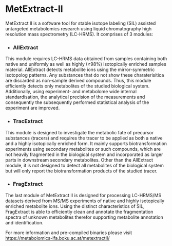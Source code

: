 # MetExtract-II

MetExtract II is a software tool for stable isotope labeling (SIL) assisted untargeted metabolomics research using liquid chromatography high resolution mass spectrometry (LC-HRMS). It comprises of 3 modules:

* ### AllExtract 
This module requires LC-HRMS data obtained from samples containing both native and uniformly as well as highly (≥98%) isotopically enriched samples material. AllExtract detects metabolite ions using the mirror-symmetric isotopolog patterns. Any substances that do not show these charaterisitica are discarded as non-sample derived compounds. Thus, this module efficiently detects only metabolites of the studied biological system. Additionally, using experiment- and metabolome wide internal standardisation, the analytical precision of the measurements and consequently the subsequently performed statistical analysis of the experiment are improved.

* ### TracExtract 
This module is designed to investigate the metabolic fate of precursor substances (tracers) and requires the tracer to be applied as both a native and a highly isotopically enriched form. It mainly supports biotransformation experiments using secondary metabolites or such compounds, which are not heavily fragmented in the biological system and incorporated as larger parts in downstream secondary metabolites. Other than the AllExtract module, it is not designed to detect all metabolites of the biological system but will only report the biotransformation products of the studied tracer.

* ### FragExtract 
The last module of MetExtract II is designed for processing LC-HRMS/MS datasets derived from MS/MS experiments of native and highly isotopically enriched metabolite ions. Using the distinct characteristics of SIL, FragExtract is able to efficiently clean and annotate the fragmentation spectra of unknown metabolites therefor supporting metabolite annotation and identification.

For more information and pre-compiled binaries please visit https://metabolomics-ifa.boku.ac.at/metextractII/
